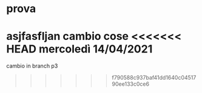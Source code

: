 # prova
asjfasfljan
cambio cose
<<<<<<< HEAD
mercoledì 14/04/2021
=======
cambio in branch p3
>>>>>>> f790588c937baf41dd1640c0451790ee133c0ce6
